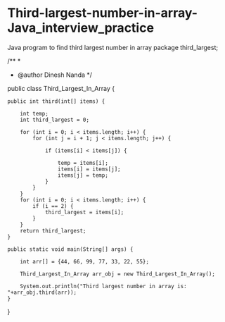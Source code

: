 # Third-largest-number-in-array-Java_interview_practice
Java program to find third largest number in array
package third_largest;

/**
 *
 * @author Dinesh Nanda
 */
 
public class Third_Largest_In_Array {

    public int third(int[] items) {
        
        int temp;
        int third_largest = 0;
        
        for (int i = 0; i < items.length; i++) {
            for (int j = i + 1; j < items.length; j++) {

                if (items[i] < items[j]) {

                    temp = items[i];
                    items[i] = items[j];
                    items[j] = temp;
                }
            }
        }
        for (int i = 0; i < items.length; i++) {
            if (i == 2) {
                third_largest = items[i];
            }
        }
        return third_largest;
    }

    public static void main(String[] args) {

        int arr[] = {44, 66, 99, 77, 33, 22, 55};

        Third_Largest_In_Array arr_obj = new Third_Largest_In_Array();

        System.out.println("Third largest number in array is: "+arr_obj.third(arr));
    }

}
